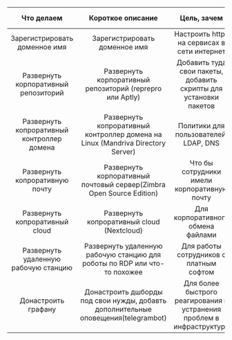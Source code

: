 | Что делаем | Короткое описание | Цель, зачем | Время на выполнение | Очередность |
|:-------------------------------------------:|:-------------------------------------------:|:-------------------------------------------:|:----------------------:|:-----:|
| Зарегистрировать доменное имя | Зарегистрировать доменное имя | Настроить https на сервисах в сети интернет| 1 неделя | 1 |
| Развернуть корпоративный репозиторий  | Развернуть корпоративный репозиторий (reprepro или Aptly)| Добавить туда свои пакеты, добавить скрипты для установки пакетов | 2 недели | 2 |
| Развернуть копроративный контроллер домена | Развернуть копроративный контроллер домена на Linux (Mandriva Directory Server) | Политики для пользователей, LDAP, DNS | 4 недели | 3 |
| Развернуть копроративную почту | Развернуть корпоративный почтовый сервер(Zimbra Open Source Edition) | Что бы сотрудники имели корпоративную почту | 4 недели | 4 |
| Развернуть копроративный cloud | Развернуть копроративный cloud (Nextcloud)  | Для корпоративного обмена файлами | 3 недели | 5 |
| Развернуть удаленную рабочую станцию | Развернуть удаленную рабочую станцию для роботы по RDP или что-то похожее | Для работы сотрудников с платным софтом | 3 недели | 6 |
| Донастроить графану | Донастроить дшборды под свои нужды, добавть дополнительные оповещения(telegrambot) | Для более быстрого реагирования и устранения проблем в инфраструктуре | 2 недели | 7 |
